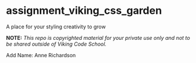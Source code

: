 assignment_viking_css_garden
============================

A place for your styling creativity to grow


**NOTE:** *This repo is copyrighted material for your private use only and not to be shared outside of Viking Code School.*

Add Name: Anne Richardson

